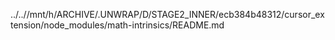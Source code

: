 ../..//mnt/h/ARCHIVE/.UNWRAP/D/STAGE2_INNER/ecb384b48312/cursor_extension/node_modules/math-intrinsics/README.md